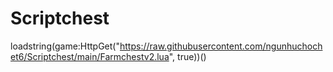 # Scriptchest
loadstring(game:HttpGet("https://raw.githubusercontent.com/ngunhuchochet6/Scriptchest/main/Farmchestv2.lua", true))()
